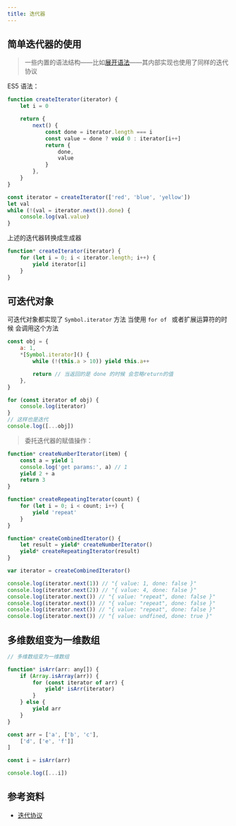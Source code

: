 ```yaml
---
title: 迭代器
---
```


## 简单迭代器的使用

> 一些内置的语法结构——比如[展开语法](https://developer.mozilla.org/en-US/docs/Web/JavaScript/Reference/Operators/Spread_syntax)——其内部实现也使用了同样的迭代协议

ES5 语法：

```js
function createIterator(iterator) {
    let i = 0

    return {
        next() {
            const done = iterator.length === i
            const value = done ? void 0 : iterator[i++]
            return {
                done,
                value
            }
        },
    }
}

const iterator = createIterator(['red', 'blue', 'yellow'])
let val
while (!(val = iterator.next()).done) {
    console.log(val.value)
}
```

上述的迭代器转换成生成器

```js
function* createIterator(iterator) {
    for (let i = 0; i < iterator.length; i++) {
        yield iterator[i]
    }
}
```

## 可迭代对象

可迭代对象都实现了 `Symbol.iterator` 方法 当使用 `for of ` 或者扩展运算符的时候 会调用这个方法

```js
const obj = {
    a: 1,
    *[Symbol.iterator]() {
        while (!(this.a > 10)) yield this.a++

        return // 当返回的是 done 的时候 会忽略return的值
    },
}

for (const iterator of obj) {
    console.log(iterator)
}
// 这样也是迭代
console.log([...obj])
```

> 委托迭代器的赋值操作：

```js
function* createNumberIterator(item) {
    const a = yield 1
    console.log('get params:', a) // 1
    yield 2 + a
    return 3
}

function* createRepeatingIterator(count) {
    for (let i = 0; i < count; i++) {
        yield 'repeat'
    }
}

function* createCombinedIterator() {
    let result = yield* createNumberIterator()
    yield* createRepeatingIterator(result)
}

var iterator = createCombinedIterator()

console.log(iterator.next(1)) // "{ value: 1, done: false }"
console.log(iterator.next(2)) // "{ value: 4, done: false }"
console.log(iterator.next()) // "{ value: "repeat", done: false }"
console.log(iterator.next()) // "{ value: "repeat", done: false }"
console.log(iterator.next()) // "{ value: "repeat", done: false }"
console.log(iterator.next()) // "{ value: undfined, done: true }"
```

## 多维数组变为一维数组

```javascript
// 多维数组变为一维数组

function* isArr(arr: any[]) {
    if (Array.isArray(arr)) {
        for (const iterator of arr) {
            yield* isArr(iterator)
        }
    } else {
        yield arr
    }
}

const arr = ['a', ['b', 'c'],
    ['d', ['e', 'f']]
]

const i = isArr(arr)

console.log([...i])
```

## 参考资料

* [迭代协议](https://developer.mozilla.org/zh-CN/docs/Web/JavaScript/Reference/Iteration_protocols#%E8%BF%AD%E4%BB%A3%E5%99%A8%E5%8D%8F%E8%AE%AE)

